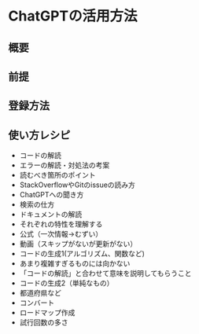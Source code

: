 # ChatGPTの活用方法
## 概要
## 前提

## 登録方法
## 使い方レシピ

- コードの解読
- エラーの解読・対処法の考案
 - 読むべき箇所のポイント
 - StackOverflowやGitのissueの読み方
 - ChatGPTへの聞き方
 - 検索の仕方
- ドキュメントの解読
 - それぞれの特性を理解する
  - 公式（一次情報→むずい）
  - 動画（スキップがないが更新がない）
- コードの生成1(アルゴリズム、関数など)
 - あまり複雑すぎるものには向かない
 - 「コードの解読」と合わせて意味を説明してもらうこと
- コードの生成2（単純なもの）
 - 都道府県など
- コンバート
- ロードマップ作成
- 試行回数の多さ